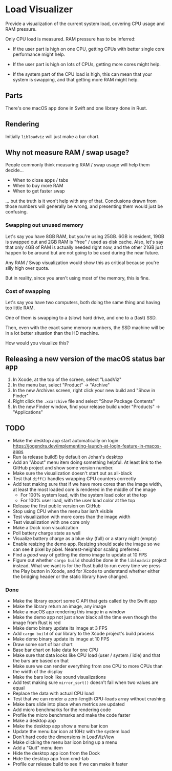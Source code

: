 # Load Visualizer

Provide a visualization of the current system load, covering CPU usage and RAM
pressure.

Only CPU load is measured. RAM pressure has to be inferred:

- If the user part is high on one CPU, getting CPUs with better single core
  performance might help.

- If the user part is high on lots of CPUs, getting more cores might help.

- If the system part of the CPU load is high, this can mean that your system is
  swapping, and that getting more RAM might help.

## Parts

There's one macOS app done in Swift and one library done in Rust.

## Rendering

Initially `libloadviz` will just make a bar chart.

## Why not measure RAM / swap usage?

People commonly think measuring RAM / swap usage will help them decide...

- When to close apps / tabs
- When to buy more RAM
- When to get faster swap

... but the truth is it won't help with any of that. Conclusions drawn from
those numbers will generally be wrong, and presenting them would just be
confusing.

### Swapping out unused memory

Let's say you have 8GB RAM, but you're using 25GB. 6GB is resident, 19GB is
swapped out and 2GB RAM is "free" / used as disk cache. Also, let's say that
only 4GB of RAM is actually needed right now, and the other 21GB just happen to
be around but are not going to be used during the near future.

Any RAM / Swap visualization would show this as critical because you're silly
high over quota.

But in reality, since you aren't using most of the memory, this is fine.

### Cost of swapping

Let's say you have two computers, both doing the same thing and having too little RAM.

One of them is swapping to a (slow) hard drive, and one to a (fast) SSD.

Then, even with the exact same memory numbers, the SSD machine will be in a lot
better situation than the HD machine.

How would you visualize this?

## Releasing a new version of the macOS status bar app

1. In Xcode, at the top of the screen, select "LoadViz"
1. In the menu bar, select "Product" -> "Archive"
1. In the new Archives screen, right click your new build and "Show in Finder"
1. Right click the `.xcarchive` file and select "Show Package Contents"
1. In the new Finder window, find your release build under "Products" ->
   "Applications"

## TODO

- Make the desktop app start automatically on login:
  <https://jogendra.dev/implementing-launch-at-login-feature-in-macos-apps>
- Run (a release build!) by default on Johan's desktop
- Add an "About" menu item doing something helpful. At least link to the GitHub
  project and show some version number.
- Make sure the visualization doesn't start out as all-black
- Test that `diff()` handles wrapping CPU counters correctly
- Add test making sure that if we have more cores than the image width, at least
  the most loaded core is rendered in the middle of the image
  - For 100% system load, with the system load color at the top
  - For 100% user load, with the user load color at the top
- Release the first public version on GitHub
- Stop using CPU when the menu bar isn't visible
- Test visualization with more cores than the image width
- Test visualization with one core only
- Make a Dock icon visualization
- Poll battery charge state as well
- Visualize battery charge as a blue sky (full) or a starry night (empty)
- Enable resizing the demo app. Resizing should scale the image so we can see it
  pixel by pixel. Nearest-neighbor scaling preferred.
- Find a _good_ way of getting the demo image to update at 10 FPS
- Figure out whether `cargo build` should be done in the `libloadviz` project
  instead. What we want is for the Rust build to run every time we press the
  Play button in Xcode, and for Xcode to understand whether either the bridging
  header or the static library have changed.

### Done

- Make the library export some C API that gets called by the Swift app
- Make the library return an image, any image
- Make a macOS app rendering this image in a window
- Make the demo app not just show black all the time even though the image from
  Rust is red
- Make demo binary update its image at 3 FPS
- Add `cargo build` of our library to the Xcode project's build process
- Make demo binary update its image at 10 FPS
- Draw some sort of bar chart
- Base bar chart on fake data for one CPU
- Make sure that data looks like CPU load (user / system / idle) and that the
  bars are based on that
- Make sure we can render everything from one CPU to more CPUs than the width of
  the display
- Make the bars look like sound visualizations
- Add test making sure `mirror_sort()` doesn't fail when two values are equal
- Replace the data with actual CPU load
- Test that we can render a zero-length CPU-loads array without crashing
- Make bars slide into place when metrics are updated
- Add micro benchmarks for the rendering code
- Profile the micro benchmarks and make the code faster
- Make a desktop app
- Make the desktop app show a menu bar icon
- Update the menu bar icon at 10Hz with the system load
- Don't hard code the dimensions in LoadVizView
- Make clicking the menu bar icon bring up a menu
- Add a "Quit" menu item
- Hide the desktop app icon from the Dock
- Hide the desktop app from cmd-tab
- Profile our release build to see if we can make it faster
